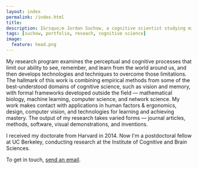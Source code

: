 ```yaml
---
layout: index
permalink: /index.html
title:
description: I&rsquo;m Jordan Suchow, a cognitive scientist studying minds, brains, and machines.
tags: [suchow, portfolio, reseach, cognitive science]
image:
  feature: head.png
---
```


My research program examines the perceptual and cognitive processes that limit our ability to see, remember, and learn from the world around us, and then develops technologies and techniques to overcome those limitations. The hallmark of this work is combining empirical methods from some of the best-understood domains of cognitive science, such as vision and memory, with formal frameworks developed outside the field &mdash; mathematical biology, machine learning, computer science, and network science. My work makes contact with applications in human factors & ergonomics, design, computer vision, and technologies for learning and achieving mastery. The output of my research takes varied forms &mdash; journal articles, methods, software, visual demonstrations, and inventions.

I received my doctorate from Harvard in 2014. Now I'm a postdoctoral fellow at UC Berkeley, conducting research at the Institute of Cognitive and Brain Sciences.

To get in touch, [send an email](mailto:suchow@berkeley.edu).
